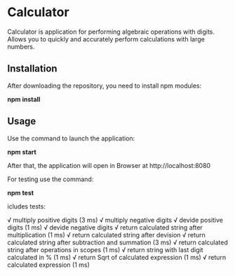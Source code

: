 # Calculator

Calculator is application for performing algebraic operations with digits. Allows you to quickly and accurately perform calculations with large numbers.

## Installation

After downloading the repository, you need to install npm modules:

__npm install__

## Usage

Use the command to launch the application:

__npm start__

After that, the application will open in Browser at http://localhost:8080

For testing use the command:

__npm test__

icludes tests:

  √ multiply positive digits (3 ms)
  √ multiply negative digits
  √ devide positive digits (1 ms)
  √ devide negative digits
  √ return calculated string after multiplication (1 ms)
  √ return calculated string after devision
  √ return calculated string after subtraction and summation (3 ms)
  √ return calculated string after operations in scopes (1 ms)
  √ return string with last digit calculated in % (1 ms)
  √ return Sqrt of calculated expression (1 ms)
  √ return calculated expression (1 ms)